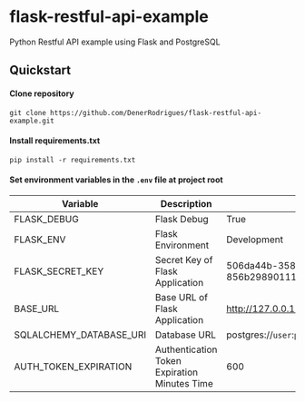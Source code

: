 # flask-restful-api-example
Python Restful API example using Flask and PostgreSQL


Quickstart
----------

#### Clone repository
```shell
git clone https://github.com/DenerRodrigues/flask-restful-api-example.git
```

#### Install requirements.txt

```shell
pip install -r requirements.txt
```

#### Set environment variables in the `.env` file at project root

Variable                | Description                                   | Example
------------------------|---------------------------------------------- |--------------------------------------------------------
FLASK_DEBUG             | Flask Debug                                   | True
FLASK_ENV               | Flask Environment                             | Development
FLASK_SECRET_KEY        | Secret Key of Flask Application               | 506da44b-3587-47af-93c5-856b29890111
BASE_URL                | Base URL of Flask Application                 | http://127.0.0.1:5000
SQLALCHEMY_DATABASE_URI | Database URL                                  | postgres://`user`:`password`@`host`:`5432`/`database`
AUTH_TOKEN_EXPIRATION   | Authentication Token Expiration Minutes Time  | 600
